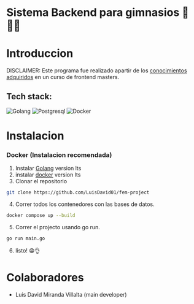 # Sistema Backend para gimnasios 💪🏋️‍♂️ 
# Introduccion
DISCLAIMER: Este programa fue realizado apartir de los [conocimientos adquiridos](https://frontendmasters.com/courses/complete-go/) en un curso de frontend masters.
</br>
## Tech stack:
![Golang](https://img.icons8.com/color/128/000000/golang.png)
![Postgresql](https://img.icons8.com/?size=128&id=Pv4IGT0TSpt8&format=png&color=000000)
![Docker](https://img.icons8.com/color/128/000000/docker.png)
# Instalacion
### Docker (Instalacion recomendada)
1. Instalar [Golang](https://go.dev/) version lts
2. instalar [docker](https://www.docker.com/) version lts
3. Clonar el repositorio
```bash
git clone https://github.com/LuisDavid01/fem-project
```
4. Correr todos los contenedores con las bases de datos.
```bash
docker compose up --build
```
5. Correr el projecto usando go run.
```bash
go run main.go
```
6. listo! 😁👌
# Colaboradores
- Luis David Miranda Villalta (main developer)
